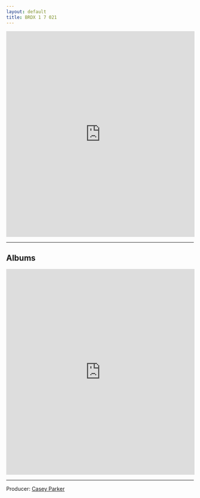 ```yaml
---
layout: default
title: BRDX 1 7 021
---
```


<iframe id='AmazonMusicEmbedB08TM5WY2D' src='https://music.amazon.com/embed/B08TM5WY2D/?id=LOlKuc8LZI&marketplaceId=ATVPDKIKX0DER&musicTerritory=US' width='100%' height='550px' style='border:1px solid rgba(0, 0, 0, 0.12);max-width:'></iframe>

---

## Albums
<iframe id='AmazonMusicEmbedB08TM4KL3L' src='https://music.amazon.com/embed/B08TM4KL3L/?id=BWi3OmNHtQ&marketplaceId=ATVPDKIKX0DER&musicTerritory=US' width='100%' height='550px' style='border:1px solid rgba(0, 0, 0, 0.12);max-width:'></iframe>

---
Producer: [Casey Parker](etaletai@pm.me)
